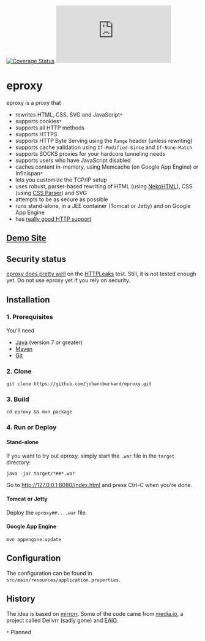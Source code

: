 [![Coverage Status](https://coveralls.io/repos/johannburkard/eproxy/badge.svg?branch=master&service=github)](https://coveralls.io/github/johannburkard/eproxy?branch=master) [![Analytics](https://ga-beacon.appspot.com/UA-7427410-89/eproxy/README.md?pixel)](https://github.com/igrigorik/ga-beacon)

# eproxy

eproxy is a proxy that

* rewrites HTML, CSS, SVG and JavaScript``*``
* supports cookies``*``
* supports all HTTP methods 
* supports HTTPS
* supports HTTP Byte Serving using the ``Range`` header (unless rewriting)
* supports cache validation using ``If-Modified-Since`` and ``If-None-Match``
* supports SOCKS proxies for your hardcore tunneling needs
* supports users who have JavaScript disabled
* caches content in-memory, using Memcache (on Google App Engine) or Infinispan``*``
* lets you customize the TCP/IP setup
* uses robust, parser-based rewriting of HTML (using [NekoHTML](http://nekohtml.sourceforge.net/)), CSS (using [CSS Parser](http://cssparser.sourceforge.net/)) and SVG
* attempts to be as secure as possible
* runs stand-alone, in a JEE container (Tomcat or Jetty) and on Google App Engine
* has [really good HTTP support](https://redbot.org/?uri=https%3A%2F%2Fweizentortillas.appspot.com%2Frnw-http%2Fwww.n-tv.de%2F&req_hdr=User-Agent%3AMozilla%2F5.0+%28X11%3B+Ubuntu%3B+Linux+x86_64%3B+rv%3A44.0%29+Gecko%2F20100101+Firefox%2F44.0&req_hdr=Referer%3Ahttps%3A%2F%2Fweizentortillas.appspot.com%2F)

## [Demo Site](https://weizentortillas.appspot.com)

## Security status

[eproxy does pretty well](https://weizentortillas.appspot.com/rnw-http/repo.eaio.com/leak.html) on the [HTTPLeaks](https://github.com/cure53/HTTPLeaks/) test.
Still, it is not tested enough yet. Do not use eproxy yet if you rely on security.

## Installation

### 1. Prerequisites

You'll need

* [Java](http://www.oracle.com/technetwork/java/javase/downloads/index-jsp-138363.html) (version 7 or greater)
* [Maven](https://maven.apache.org)
* [Git](http://www.git-scm.com/)

### 2. Clone

``git clone https://github.com/johannburkard/eproxy.git``

### 3. Build

``cd eproxy && mvn package``

### 4. Run or Deploy

#### Stand-alone

If you want to try out eproxy, simply start the ``.war`` file in the ``target`` directory:

``java -jar target/*##*.war``

Go to http://127.0.0.1:8080/index.html and press Ctrl-C when you're done.

#### Tomcat or Jetty

Deploy the ``eproxy##....war`` file.

#### Google App Engine

``mvn appengine:update``

## Configuration

The configuration can be found in ``src/main/resources/application.properties``.

## History

The idea is based on [mirrorr](https://github.com/bslatkin/mirrorrr). Some of the code came from [media.io](http://media.io), a project called Delivrr (sadly gone) and [EAIO](http://eaio.com).

``*`` Planned
